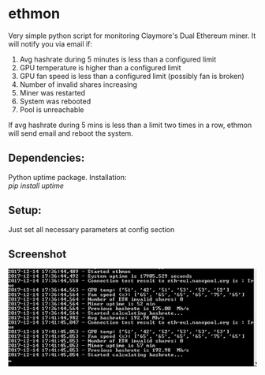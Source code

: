 # ethmon
Very simple python script for monitoring Claymore's Dual Ethereum miner. It will notify you via email if:
  1. Avg hashrate during 5 minutes is less than a configured limit
  2. GPU temperature is higher than a configured limit
  3. GPU fan speed is less than a configured limit (possibly fan is broken)
  4. Number of invalid shares increasing
  5. Miner was restarted
  6. System was rebooted 
  7. Pool is unreachable
  
  If avg hashrate during 5 mins is less than a limit two times in a row, ethmon will send email and reboot the system.

## Dependencies:  
Python uptime package. Installation:  
    *pip install uptime*
  
## Setup:  
  Just set all necessary parameters at config section
  
  
## Screenshot
![Alt text](https://github.com/amravyan/ethmon/raw/master/screen.JPG "Optional Title")
